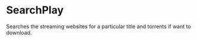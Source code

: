 # SearchPlay
Searches the streaming websites for a particular title and torrents if want to download.
